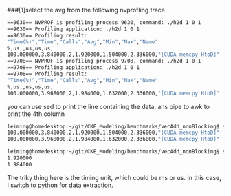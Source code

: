 ###[1]select the avg from the following nvprofling trace
```bash
==9630== NVPROF is profiling process 9630, command: ./h2d 1 0 1                 
==9630== Profiling application: ./h2d 1 0 1                                     
==9630== Profiling result:                                                      
"Time(%)","Time","Calls","Avg","Min","Max","Name"                               
%,us,,us,us,us,                                                                 
100.000000,3.840000,2,1.920000,1.504000,2.336000,"[CUDA memcpy HtoD]"           
==9708== NVPROF is profiling process 9708, command: ./h2d 1 0 1                 
==9708== Profiling application: ./h2d 1 0 1                                     
==9708== Profiling result:                                                      
"Time(%)","Time","Calls","Avg","Min","Max","Name"                               
%,us,,us,us,us,                                                                 
100.000000,3.968000,2,1.984000,1.632000,2.336000,"[CUDA memcpy HtoD]"  
```
you can use sed to print the line containing the data, ans pipe to awk to print the 4th column
```bash
leiming@homedesktop:~/git/CKE_Modeling/benchmarks/vecAdd_nonBlocking$ sed -n '/CUDA\ memcpy/p' log.csv
100.000000,3.840000,2,1.920000,1.504000,2.336000,"[CUDA memcpy HtoD]"
100.000000,3.968000,2,1.984000,1.632000,2.336000,"[CUDA memcpy HtoD]"

leiming@homedesktop:~/git/CKE_Modeling/benchmarks/vecAdd_nonBlocking$ sed -n '/CUDA\ memcpy/p' log.csv | awk -F ',' '{print $4}'
1.920000
1.984000
```
The triky thing here is the timing unit, which could be ms or us.
In this case, I switch to python for data extraction.
